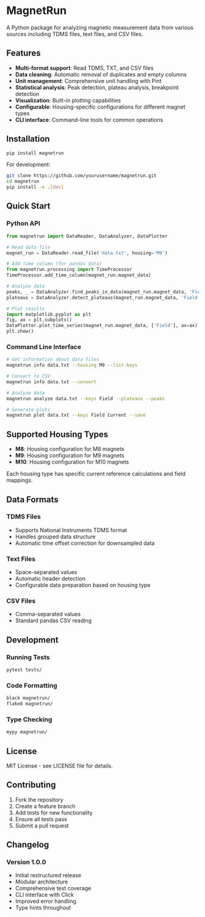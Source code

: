 # MagnetRun

A Python package for analyzing magnetic measurement data from various sources including TDMS files, text files, and CSV files.

## Features

- **Multi-format support**: Read TDMS, TXT, and CSV files
- **Data cleaning**: Automatic removal of duplicates and empty columns
- **Unit management**: Comprehensive unit handling with Pint
- **Statistical analysis**: Peak detection, plateau analysis, breakpoint detection
- **Visualization**: Built-in plotting capabilities
- **Configurable**: Housing-specific configurations for different magnet types
- **CLI interface**: Command-line tools for common operations

## Installation

```bash
pip install magnetrun
```

For development:
```bash
git clone https://github.com/yourusername/magnetrun.git
cd magnetrun
pip install -e .[dev]
```

## Quick Start

### Python API

```python
from magnetrun import DataReader, DataAnalyzer, DataPlotter

# Read data file
magnet_run = DataReader.read_file('data.txt', housing='M9')

# Add time column (for pandas data)
from magnetrun.processing import TimeProcessor
TimeProcessor.add_time_column(magnet_run.magnet_data)

# Analyze data
peaks, _ = DataAnalyzer.find_peaks_in_data(magnet_run.magnet_data, 'Field')
plateaus = DataAnalyzer.detect_plateaus(magnet_run.magnet_data, 'Field')

# Plot results
import matplotlib.pyplot as plt
fig, ax = plt.subplots()
DataPlotter.plot_time_series(magnet_run.magnet_data, ['Field'], ax=ax)
plt.show()
```

### Command Line Interface

```bash
# Get information about data files
magnetrun info data.txt --housing M9 --list-keys

# Convert to CSV
magnetrun info data.txt --convert

# Analyze data
magnetrun analyze data.txt --keys Field --plateaus --peaks

# Generate plots
magnetrun plot data.txt --keys Field Current --save
```

## Supported Housing Types

- **M8**: Housing configuration for M8 magnets
- **M9**: Housing configuration for M9 magnets  
- **M10**: Housing configuration for M10 magnets

Each housing type has specific current reference calculations and field mappings.

## Data Formats

### TDMS Files
- Supports National Instruments TDMS format
- Handles grouped data structure
- Automatic time offset correction for downsampled data

### Text Files  
- Space-separated values
- Automatic header detection
- Configurable data preparation based on housing type

### CSV Files
- Comma-separated values
- Standard pandas CSV reading

## Development

### Running Tests

```bash
pytest tests/
```

### Code Formatting

```bash
black magnetrun/
flake8 magnetrun/
```

### Type Checking

```bash
mypy magnetrun/
```

## License

MIT License - see LICENSE file for details.

## Contributing

1. Fork the repository
2. Create a feature branch
3. Add tests for new functionality
4. Ensure all tests pass
5. Submit a pull request

## Changelog

### Version 1.0.0
- Initial restructured release
- Modular architecture
- Comprehensive test coverage
- CLI interface with Click
- Improved error handling
- Type hints throughout